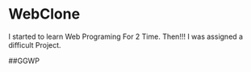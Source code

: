 # WebClone

I started to learn Web Programing For 2 Time.
Then!!! I was assigned a difficult Project.

##GGWP
